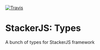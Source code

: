 [![Travis](https://img.shields.io/travis/parpeoficial/stackerjs-types.svg)](https://travis-ci.org/parpeoficial/stackerjs-types)

# StackerJS: Types
A bunch of types for StackerJS framework